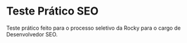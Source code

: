 # Teste Prático SEO

Teste prático feito para o processo seletivo da Rocky para o cargo de Desenvolvedor SEO.

